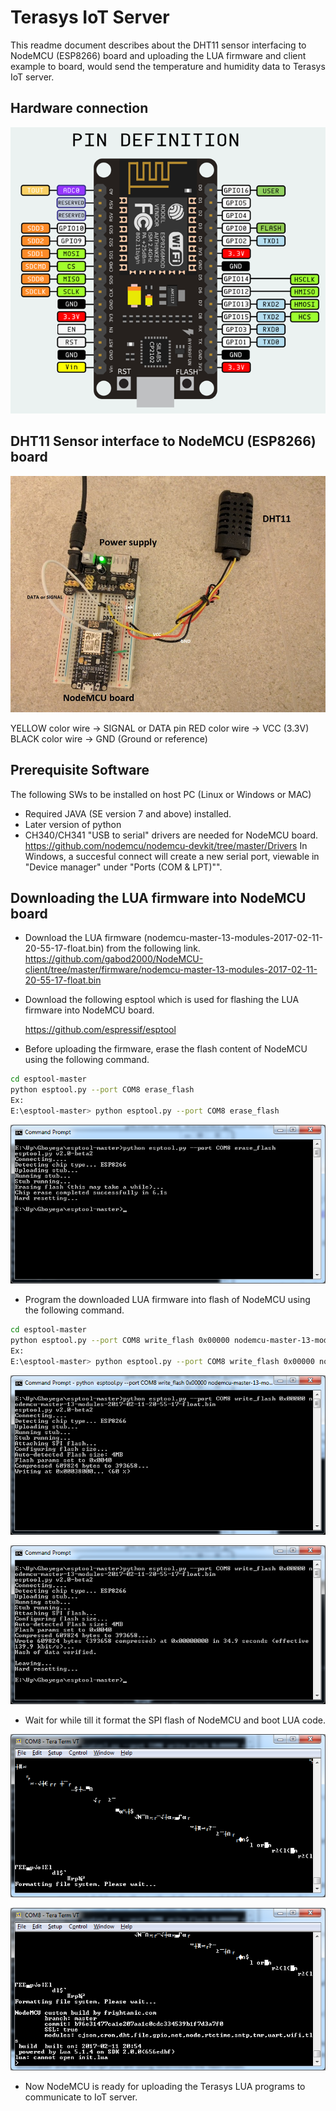 Terasys IoT Server
==============================
This readme document describes about the DHT11 sensor interfacing to NodeMCU (ESP8266) board and uploading the LUA firmware and client example to board, would send the temperature and humidity data to Terasys IoT server.


Hardware connection
-----------------------------
![Alt text](nodemcu10_layout.png?raw=true "NodeMCU board")


DHT11 Sensor interface to NodeMCU (ESP8266) board
------------------------------------------------------

![Alt text](DHT-connection.jpg?raw=true "DHT11 Sensor Interface")

YELLOW color wire -> SIGNAL or DATA pin
RED color wire -> VCC (3.3V)
BLACK color wire -> GND (Ground or reference)

Prerequisite Software
-------------------------
The following SWs to be installed on host PC (Linux or Windows or MAC)
- Required JAVA (SE version 7 and above) installed.
- Later version of python
- CH340/CH341 "USB to serial" drivers are needed for NodeMCU board.
https://github.com/nodemcu/nodemcu-devkit/tree/master/Drivers
In Windows, a succesful connect will create a new serial port, viewable in "Device manager" under "Ports (COM & LPT)"".

Downloading the LUA firmware into NodeMCU board
------------------------------------------------
- Download the LUA firmware (nodemcu-master-13-modules-2017-02-11-20-55-17-float.bin) from the following link. https://github.com/gabod2000/NodeMCU-client/tree/master/firmware/nodemcu-master-13-modules-2017-02-11-20-55-17-float.bin

- Download the following esptool which is used for flashing the LUA firmware into NodeMCU board.

	https://github.com/espressif/esptool
- Before uploading the firmware, erase the flash content of NodeMCU using the following command.

```sh
cd esptool-master
python esptool.py --port COM8 erase_flash
Ex:
E:\esptool-master> python esptool.py --port COM8 erase_flash
```

![Alt text](Flash2.png?raw=true "Erasing the NodeMCU")

- Program the downloaded LUA firmware into flash of NodeMCU using the following command.

```sh
cd esptool-master
python esptool.py --port COM8 write_flash 0x00000 nodemcu-master-13-modules-2017-02-11-20-55-17-float.bin
Ex:
E:\esptool-master> python esptool.py --port COM8 write_flash 0x00000 nodemcu-master-13-modules-2017-02-11-20-55-17-float.bin
```

![Alt text](Flash3.png?raw=true "Uploading LUA FW")

![Alt text](Flash4.png?raw=true "Uploading LUA FW")


- Wait for while till it format the SPI flash of NodeMCU and boot LUA code.

![Alt text](Flash5.png?raw=true "Uploading LUA FW")

![Alt text](Flash6.png?raw=true "Uploading LUA FW")


- Now NodeMCU is ready for uploading the Terasys LUA programs to communicate to IoT server.




